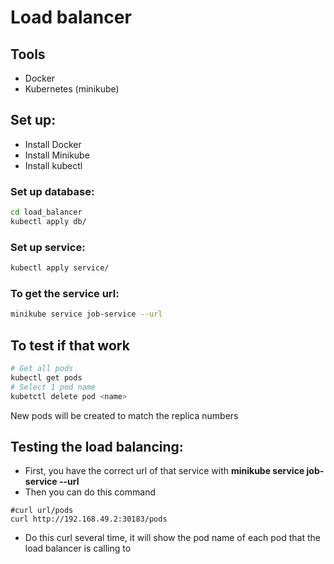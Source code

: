 # Load balancer

## Tools
- Docker
- Kubernetes (minikube)

## Set up:
- Install Docker
- Install Minikube
- Install kubectl

### Set up database:
```bash
cd load_balancer
kubectl apply db/
```

### Set up service:
```bash
kubectl apply service/
```

### To get the service url:
```bash
minikube service job-service --url
```

## To test if that work
```bash
# Get all pods
kubectl get pods
# Select 1 pod name
kubetctl delete pod <name>
```
New pods will be created to match the replica numbers

## Testing the load balancing:
- First, you have the correct url of that service with **minikube service job-service --url**
- Then you can do this command
```
#curl url/pods
curl http://192.168.49.2:30183/pods
```
- Do this curl several time, it will show the pod name of each pod that the load balancer is calling to